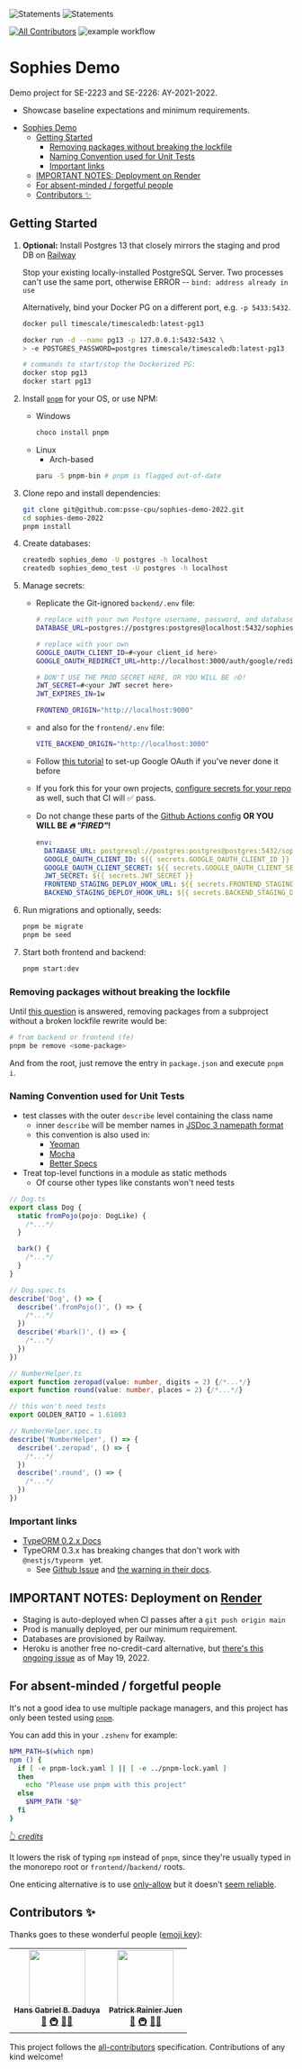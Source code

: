 ![Statements](https://img.shields.io/badge/Backend%20Code%20Coverage-86.88%25-yellow.svg?style=flat&logo=jest)
![Statements](https://img.shields.io/badge/Frontend%20Code%20Coverage-96.32%25-brightgreen.svg?style=flat&logo=jest)

<!-- ALL-CONTRIBUTORS-BADGE:START - Do not remove or modify this section -->

[![All Contributors](https://img.shields.io/badge/all_contributors-2-orange.svg?style=flat-square)](#contributors-) <!-- ALL-CONTRIBUTORS-BADGE:END -->![example workflow](https://github.com/psse-cpu/sophies-demo-2022/actions/workflows/node.js.yml/badge.svg)

# Sophies Demo

Demo project for SE-2223 and SE-2226: AY-2021-2022.

- Showcase baseline expectations and minimum requirements.

<!--ts-->

- [Sophies Demo](#sophies-demo)
  - [Getting Started](#getting-started)
    - [Removing packages without breaking the lockfile](#removing-packages-without-breaking-the-lockfile)
    - [Naming Convention used for Unit Tests](#naming-convention-used-for-unit-tests)
    - [Important links](#important-links)
  - [IMPORTANT NOTES: Deployment on <a href="https://render.com" rel="nofollow">Render</a>](#important-notes-deployment-on-render)
  - [For absent-minded / forgetful people](#for-absent-minded--forgetful-people)
  - [Contributors <g-emoji class="g-emoji" alias="sparkles" fallback-src="https://github.githubassets.com/images/icons/emoji/unicode/2728.png">✨</g-emoji>](#contributors-)

<!-- Added by: michael, at: Thursday, 19 May, 2022 11:41:04 AM PST -->

<!--te-->

## Getting Started

1. **Optional:** Install Postgres 13 that closely mirrors the staging and prod
   DB on [Railway](https://railway.app/)

   Stop your existing locally-installed PostgreSQL Server.
   Two processes can't use the same port, otherwise ERROR -- `bind: address already in use`

   Alternatively, bind your Docker PG on a different port, e.g. `-p 5433:5432`.

   ```sh
   docker pull timescale/timescaledb:latest-pg13

   docker run -d --name pg13 -p 127.0.0.1:5432:5432 \
   > -e POSTGRES_PASSWORD=postgres timescale/timescaledb:latest-pg13

   # commands to start/stop the Dockerized PG:
   docker stop pg13
   docker start pg13
   ```

2. Install [`pnpm`](https://pnpm.io/) for your OS, or use NPM:
   - Windows
     ```sh
     choco install pnpm
     ```
   - Linux
     - Arch-based
     ```sh
     paru -S pnpm-bin # pnpm is flagged out-of-date
     ```
3. Clone repo and install dependencies:
   ```sh
   git clone git@github.com:psse-cpu/sophies-demo-2022.git
   cd sophies-demo-2022
   pnpm install
   ```
4. Create databases:
   ```sh
   createdb sophies_demo -U postgres -h localhost
   createdb sophies_demo_test -U postgres -h localhost
   ```
5. Manage secrets:

   - Replicate the Git-ignored `backend/.env` file:

     ```sh
     # replace with your own Postgre username, password, and database
     DATABASE_URL=postgres://postgres:postgres@localhost:5432/sophies_demo

     # replace with your own
     GOOGLE_OAUTH_CLIENT_ID=#<your client_id here>
     GOOGLE_OAUTH_REDIRECT_URL=http://localhost:3000/auth/google/redirect

     # DON'T USE THE PROD SECRET HERE, OR YOU WILL BE 🔥D!
     JWT_SECRET=#<your JWT secret here>
     JWT_EXPIRES_IN=1w

     FRONTEND_ORIGIN="http://localhost:9000"
     ```

   - and also for the `frontend/.env` file:
     ```sh
     VITE_BACKEND_ORIGIN="http://localhost:3000"
     ```
   - Follow [this tutorial][4] to set-up Google OAuth if you've never done it before
   - If you fork this for your own projects, [configure secrets for your repo][5] as well,
     such that CI will :white_check_mark: pass.
   - Do not change these parts of the [Github Actions config][7] **OR YOU WILL BE _:fire: "FIRED"_!**

     ```yaml
     env:
       DATABASE_URL: postgresql://postgres:postgres@postgres:5432/sophies_demo
       GOOGLE_OAUTH_CLIENT_ID: ${{ secrets.GOOGLE_OAUTH_CLIENT_ID }}
       GOOGLE_OAUTH_CLIENT_SECRET: ${{ secrets.GOOGLE_OAUTH_CLIENT_SECRET }}
       JWT_SECRET: ${{ secrets.JWT_SECRET }}
       FRONTEND_STAGING_DEPLOY_HOOK_URL: ${{ secrets.FRONTEND_STAGING_DEPLOY_HOOK_URL }}
       BACKEND_STAGING_DEPLOY_HOOK_URL: ${{ secrets.BACKEND_STAGING_DEPLOY_HOOK_URL }}
     ```

6. Run migrations and optionally, seeds:

   ```sh
   pnpm be migrate
   pnpm be seed
   ```

7. Start both frontend and backend:
   ```sh
   pnpm start:dev
   ```

### Removing packages without breaking the lockfile

Until [this question](https://github.com/pnpm/pnpm/discussions/4754) is answered,
removing packages from a subproject without a broken lockfile rewrite would be:

```sh
# from backend or frontend (fe)
pnpm be remove <some-package>
```

And from the root, just remove the entry in `package.json` and execute `pnpm i`.

### Naming Convention used for Unit Tests

- test classes with the outer `describe` level containing the class name
  - inner `describe` will be member names in [JSDoc 3 namepath format][3]
  - this convention is also used in:
    - [Yeoman](https://yeoman.io/contributing/testing-guidelines.html)
    - [Mocha](https://mochajs.org/)
    - [Better Specs](https://www.betterspecs.org/)
- Treat top-level functions in a module as static methods
  - Of course other types like constants won't need tests

```ts
// Dog.ts
export class Dog {
  static fromPojo(pojo: DogLike) {
    /*...*/
  }

  bark() {
    /*...*/
  }
}
```

```ts
// Dog.spec.ts
describe('Dog', () => {
  describe('.fromPojo()', () => {
    /*...*/
  })
  describe('#bark()', () => {
    /*...*/
  })
})
```

```ts
// NumberHelper.ts
export function zeropad(value: number, digits = 2) {/*...*/}
export function round(value: number, places = 2) {/*...*/}

// this won't need tests
export GOLDEN_RATIO = 1.61803
```

```ts
// NumberHelper.spec.ts
describe('NumberHelper', () => {
  describe('.zeropad', () => {
    /*...*/
  })
  describe('.round', () => {
    /*...*/
  })
})
```

### Important links

- [TypeORM 0.2.x Docs](https://orkhan.gitbook.io/typeorm/docs)
- TypeORM 0.3.x has breaking changes that don't work with `@nestjs/typeorm ` yet.
  - See [Github Issue][1] and [the warning in their docs][2].

## IMPORTANT NOTES: Deployment on [Render](https://render.com)

- Staging is auto-deployed when CI passes after a `git push origin main`
- Prod is manually deployed, per our minimum requirement.
- Databases are provisioned by Railway.
- Heroku is another free no-credit-card alternative, but [there's this ongoing issue][6]
  as of May 19, 2022.

## For absent-minded / forgetful people

It's not a good idea to use multiple package managers, and this project has only
been tested using [`pnpm`](https://pnpm.io/).

You can add this in your `.zshenv` for example:

```sh
NPM_PATH=$(which npm)
npm () {
  if [ -e pnpm-lock.yaml ] || [ -e ../pnpm-lock.yaml ]
  then
    echo "Please use pnpm with this project"
  else
    $NPM_PATH "$@"
  fi
}
```

<!-- TODO: remove once https://github.com/prettier/prettier/issues/11362 is solved -->
<!-- prettier-ignore -->
[:point_up_2: _credits_](https://stackoverflow.com/a/65831302/2310634)

It lowers the risk of typing `npm` instead of `pnpm`, since they're usually
typed in the monorepo root or `frontend/`/`backend/` roots.

One enticing alternative is to use [only-allow](https://github.com/pnpm/only-allow/)
but it doesn't [seem reliable](https://stackoverflow.com/a/63238108/2310634).

[1]: https://github.com/nestjs/typeorm/pull/1233
[2]: https://docs.nestjs.com/techniques/database#typeorm-integration
[3]: https://jsdoc.app/about-namepaths.html
[4]: https://dev.to/imichaelowolabi/how-to-implement-login-with-google-in-nest-js-2aoa
[5]: https://docs.github.com/en/actions/security-guides/encrypted-secrets
[6]: https://status.heroku.com/incidents/2413
[7]: .github/workflows/node.js.yml

## Contributors ✨

Thanks goes to these wonderful people ([emoji key](https://allcontributors.org/docs/en/emoji-key)):

<!-- ALL-CONTRIBUTORS-LIST:START - Do not remove or modify this section -->
<!-- prettier-ignore-start -->
<!-- markdownlint-disable -->
<table>
  <tr>
    <td align="center"><a href="http://hansdaduya.com"><img src="https://avatars.githubusercontent.com/u/49836841?v=4?s=100" width="100px;" alt=""/><br /><sub><b>Hans Gabriel B. Daduya</b></sub></a><br /><a href="#ideas-HansGabriel" title="Ideas, Planning, & Feedback">🤔</a> <a href="#infra-HansGabriel" title="Infrastructure (Hosting, Build-Tools, etc)">🚇</a> <a href="#mentoring-HansGabriel" title="Mentoring">🧑‍🏫</a></td>
    <td align="center"><a href="https://github.com/uLan08"><img src="https://avatars.githubusercontent.com/u/14162336?v=4?s=100" width="100px;" alt=""/><br /><sub><b>Patrick Rainier Juen</b></sub></a><br /><a href="#ideas-uLan08" title="Ideas, Planning, & Feedback">🤔</a> <a href="#infra-uLan08" title="Infrastructure (Hosting, Build-Tools, etc)">🚇</a> <a href="#mentoring-uLan08" title="Mentoring">🧑‍🏫</a></td>
  </tr>
</table>

<!-- markdownlint-restore -->
<!-- prettier-ignore-end -->

<!-- ALL-CONTRIBUTORS-LIST:END -->

This project follows the [all-contributors](https://github.com/all-contributors/all-contributors) specification. Contributions of any kind welcome!

